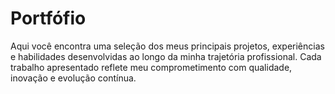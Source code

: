 # Portfófio 
Aqui você encontra uma seleção dos meus principais projetos, experiências e habilidades desenvolvidas ao longo da minha trajetória profissional. Cada trabalho apresentado reflete meu comprometimento com qualidade, inovação e evolução contínua.

